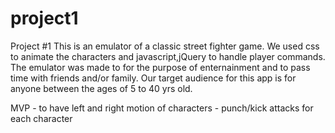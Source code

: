 # project1
Project #1
This is an emulator of a classic street fighter game. We used css to animate the characters and javascript,jQuery to handle player commands. The emulator was made to for the purpose of enternainment and to pass time with friends and/or family. Our target audience for this app is for anyone between the ages of 5 to 40 yrs old. 

MVP - to have left and right motion of characters
    - punch/kick attacks for each character

